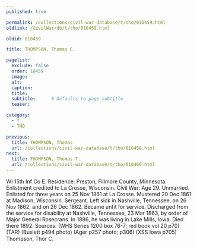 ```yaml
---
published: true

permalink: /collections/civil-war-database/t/tho/010459.html
oldlink: /CivilWar/db/t/tho/010459.html

oldid: 010459

title: THOMPSON, Thomas C.

pagelist:
  exclude: false
  order: 10459
  image: 
  alt:
  caption:
  title:
  subtitle:      # Defaults to page subtitle
  teaser:

category: 
  - T 
  - THO

previous:
  title: THOMPSON, Thomas
  url: /collections/civil-war-database/t/tho/010458.html  
next:
  title: THOMPSON, Thomas T.
  url: /collections/civil-war-database/t/tho/010460.html   
---
```

WI 15th Inf Co E. Residence: Preston, Fillmore County, Minnesota. Enlistment credited to La Crosse, Wisconsin. Civil War: Age 29. Unmarried. Enlisted for three years on 25 Nov 1861 at La Crosse. Mustered 20 Dec 1861 at Madison, Wisconsin. Sergeant. Left sick in Nashville, Tennessee, on 26 Nov 1862, and on 26 Dec 1862. Became unfit for service. Discharged from the service for disability at Nashville, Tennessee, 23 Mar 1863, by order of Major General Rosecrans. In 1886, he was living in Lake Mills, Iowa. Died there 1892. Sources: (WHS Series 1200 box 76-7; red book vol 20 p70) (TAR) (Buslett p494 photo) (Ager p257 photo; p306) (XSS Iowa p705) &#147;Thompson, Thor C.&#148;